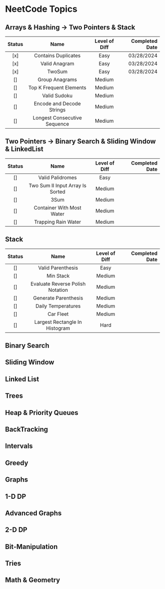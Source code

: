 # NeetCode Topics

## Arrays & Hashing -> Two Pointers & Stack

| Status |             Name             | Level of Diff | Completed Date |
| :----: | :--------------------------: | :-----------: | -------------: |
|  [x]   |     Contains Duplicates      |     Easy      |     03/28/2024 |
|  [x]   |        Valid Anagram         |     Easy      |     03/28/2024 |
|  [x]   |            TwoSum            |     Easy      |     03/28/2024 |
|   []   |        Group Anagrams        |    Medium     |                |
|   []   |   Top K Frequent Elements    |    Medium     |                |
|   []   |         Valid Sudoku         |    Medium     |                |
|   []   |  Encode and Decode Strings   |    Medium     |                |
|   []   | Longest Consecutive Sequence |    Medium     |                |



## Two Pointers -> Binary Search & Sliding Window & LinkedList
| Status |               Name               | Level of Diff | Completed Date |
| :----: | :------------------------------: | :-----------: | -------------: |
|   []   |         Valid Palidromes         |     Easy      |                |
|   []   | Two Sum II Input Array Is Sorted |    Medium     |                |
|   []   |               3Sum               |    Medium     |                |
|   []   |    Container With Most Water     |    Medium     |                |
|   []   |       Trapping Rain Water        |    Medium     |                |

## Stack
| Status |               Name               | Level of Diff | Completed Date |
| :----: | :------------------------------: | :-----------: | -------------: |
|   []   |        Valid Parenthesis         |     Easy      |                |
|   []   |            Min Stack             |    Medium     |                |
|   []   | Evaluate Reverse Polish Notation |    Medium     |                |
|   []   |       Generate Parenthesis       |    Medium     |                |
|   []   |        Daily Temperatures        |    Medium     |                |
|   []   |            Car Fleet             |    Medium     |                |
|   []   |  Largest Rectangle In Histogram  |     Hard      |                |


## Binary Search

## Sliding Window

## Linked List

## Trees

## Heap & Priority Queues

## BackTracking

## Intervals

## Greedy

## Graphs

## 1-D DP

## Advanced Graphs

## 2-D DP

## Bit-Manipulation

## Tries

## Math & Geometry




